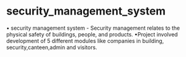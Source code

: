 # security_management_system
• security management system - Security management relates to the physical safety of buildings, people, and products. •Project involved development of 5 different modules like companies in building, security,canteen,admin and visitors.

